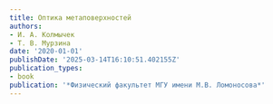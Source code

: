 ```yaml
---
title: Оптика метаповерхностей
authors:
- И. А. Колмычек
- Т. В. Мурзина
date: '2020-01-01'
publishDate: '2025-03-14T16:10:51.402155Z'
publication_types:
- book
publication: '*Физический факультет МГУ имени М.В. Ломоносова*'
---
```

